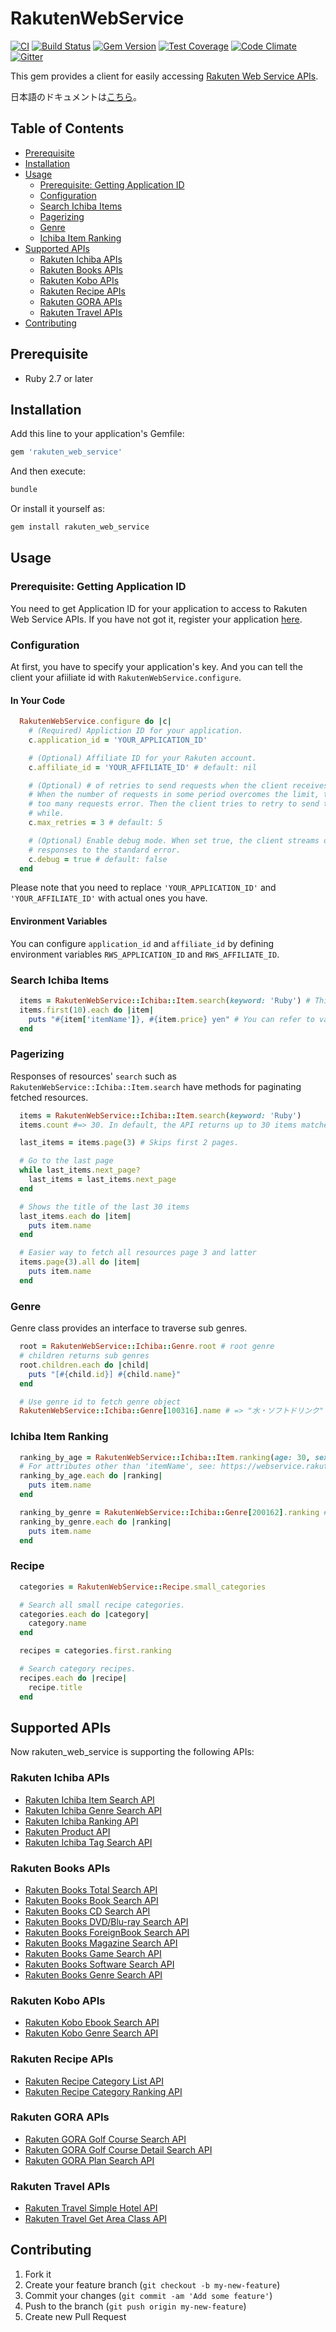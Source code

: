 # RakutenWebService

[![CI](https://github.com/rakuten-ws/rws-ruby-sdk/workflows/CI/badge.svg)](https://github.com/rakuten-ws/rws-ruby-sdk/actions?query=workflow%3ACI+branch%3Amaster)
[![Build Status](https://travis-ci.org/rakuten-ws/rws-ruby-sdk.svg?branch=master)](https://travis-ci.org/rakuten-ws/rws-ruby-sdk)
[![Gem Version](https://badge.fury.io/rb/rakuten_web_service.svg)](https://badge.fury.io/rb/rakuten_web_service)
[![Test Coverage](https://codeclimate.com/github/rakuten-ws/rws-ruby-sdk/badges/coverage.svg)](https://codeclimate.com/github/rakuten-ws/rws-ruby-sdk/coverage)
[![Code Climate](https://codeclimate.com/github/rakuten-ws/rws-ruby-sdk/badges/gpa.svg)](https://codeclimate.com/github/rakuten-ws/rws-ruby-sdk)
[![Gitter](https://badges.gitter.im/rakuten-ws/rws-ruby-sdk.svg)](https://gitter.im/rakuten-ws/rws-ruby-sdk?utm_source=badge&utm_medium=badge&utm_campaign=pr-badge)

This gem provides a client for easily accessing [Rakuten Web Service APIs](https://webservice.rakuten.co.jp/).

日本語のドキュメントは[こちら](https://github.com/rakuten-ws/rws-ruby-sdk/blob/master/README.ja.md)。

## Table of Contents

* [Prerequisite](#prerequisite)
* [Installation](#installation)
* [Usage](#usage)
  * [Prerequisite: Getting Application ID](#prerequisite-getting-application-id)
  * [Configuration](#configuration)
  * [Search Ichiba Items](#search-ichiba-items)
  * [Pagerizing](#pagerizing)
  * [Genre](#genre)
  * [Ichiba Item Ranking](#ichiba-item-ranking)
* [Supported APIs](#supported-apis)
  * [Rakuten Ichiba APIs](#rakuten-ichiba-apis)
  * [Rakuten Books APIs](#rakuten-books-apis)
  * [Rakuten Kobo APIs](#rakuten-kobo-apis)
  * [Rakuten Recipe APIs](#rakuten-recipe-apis)
  * [Rakuten GORA APIs](#rakuten-gora-apis)
  * [Rakuten Travel APIs](#rakuten-travel-apis)
* [Contributing](#contributing)

## Prerequisite

* Ruby 2.7 or later

## Installation

Add this line to your application's Gemfile:

```ruby
gem 'rakuten_web_service'
```

And then execute:

```sh
bundle
```

Or install it yourself as:

```sh
gem install rakuten_web_service
```

## Usage

### Prerequisite: Getting Application ID

You need to get Application ID for your application to access to Rakuten Web Service APIs.
If you have not got it, register your application [here](https://webservice.rakuten.co.jp/app/create).

### Configuration

At first, you have to specify your application's key. And you can tell the client your afiiliate id with `RakutenWebService.configure`.

#### In Your Code

```ruby
  RakutenWebService.configure do |c|
    # (Required) Appliction ID for your application.
    c.application_id = 'YOUR_APPLICATION_ID'

    # (Optional) Affiliate ID for your Rakuten account.
    c.affiliate_id = 'YOUR_AFFILIATE_ID' # default: nil

    # (Optional) # of retries to send requests when the client receives
    # When the number of requests in some period overcomes the limit, the endpoints will return
    # too many requests error. Then the client tries to retry to send the same request after a
    # while.
    c.max_retries = 3 # default: 5

    # (Optional) Enable debug mode. When set true, the client streams out all HTTP requests and
    # responses to the standard error.
    c.debug = true # default: false
  end
```

Please note that you need to replace `'YOUR_APPLICATION_ID'` and `'YOUR_AFFILIATE_ID'` with actual ones you have.

#### Environment Variables

You can configure `application_id` and `affiliate_id` by defining environment variables `RWS_APPLICATION_ID` and `RWS_AFFILIATE_ID`.

### Search Ichiba Items

```ruby
  items = RakutenWebService::Ichiba::Item.search(keyword: 'Ruby') # This returns Enumerable object
  items.first(10).each do |item|
    puts "#{item['itemName']}, #{item.price} yen" # You can refer to values as well as Hash.
  end
```

### Pagerizing

Responses of resources' `search` such as `RakutenWebService::Ichiba::Item.search` have methods for paginating fetched resources.

```ruby
  items = RakutenWebService::Ichiba::Item.search(keyword: 'Ruby')
  items.count #=> 30. In default, the API returns up to 30 items matched with given keywords.

  last_items = items.page(3) # Skips first 2 pages.

  # Go to the last page
  while last_items.next_page?
    last_items = last_items.next_page
  end

  # Shows the title of the last 30 items
  last_items.each do |item|
    puts item.name
  end

  # Easier way to fetch all resources page 3 and latter
  items.page(3).all do |item|
    puts item.name
  end
```

### Genre

Genre class provides an interface to traverse sub genres.

```ruby
  root = RakutenWebService::Ichiba::Genre.root # root genre
  # children returns sub genres
  root.children.each do |child|
    puts "[#{child.id}] #{child.name}"
  end

  # Use genre id to fetch genre object
  RakutenWebService::Ichiba::Genre[100316].name # => "水・ソフトドリンク"
```

### Ichiba Item Ranking

```ruby
  ranking_by_age = RakutenWebService::Ichiba::Item.ranking(age: 30, sex: 1) # returns the TOP 30 items for Male in 30s
  # For attributes other than 'itemName', see: https://webservice.rakuten.co.jp/documentation/ichibaitemsearch/#outputParameter
  ranking_by_age.each do |ranking|
    puts item.name
  end

  ranking_by_genre = RakutenWebService::Ichiba::Genre[200162].ranking # the TOP 30 items in "水・ソフトドリンク" genre
  ranking_by_genre.each do |ranking|
    puts item.name
  end
```

### Recipe

```ruby
  categories = RakutenWebService::Recipe.small_categories

  # Search all small recipe categories.
  categories.each do |category|
    category.name
  end

  recipes = categories.first.ranking

  # Search category recipes.
  recipes.each do |recipe|
    recipe.title
  end
```

## Supported APIs

Now rakuten\_web\_service is supporting the following APIs:

### Rakuten Ichiba APIs

* [Rakuten Ichiba Item Search API](https://webservice.rakuten.co.jp/documentation/ichiba-item-search/)
* [Rakuten Ichiba Genre Search API](https://webservice.rakuten.co.jp/documentation/ichiba-genre-search/)
* [Rakuten Ichiba Ranking API](https://webservice.rakuten.co.jp/documentation/ichiba-item-ranking/)
* [Rakuten Product API](https://webservice.rakuten.co.jp/documentation/ichiba-product-search/)
* [Rakuten Ichiba Tag Search API](https://webservice.rakuten.co.jp/documentation/ichiba-tag-search/)

### Rakuten Books APIs

* [Rakuten Books Total Search API](https://webservice.rakuten.co.jp/documentation/books-total-search/)
* [Rakuten Books Book Search API](https://webservice.rakuten.co.jp/documentation/books-book-search/)
* [Rakuten Books CD Search API](https://webservice.rakuten.co.jp/documentation/books-cd-search/)
* [Rakuten Books DVD/Blu-ray Search API](https://webservice.rakuten.co.jp/documentation/books-dvd-search/)
* [Rakuten Books ForeignBook Search API](https://webservice.rakuten.co.jp/documentation/books-foreign-search/)
* [Rakuten Books Magazine Search API](https://webservice.rakuten.co.jp/documentation/books-magazine-search/)
* [Rakuten Books Game Search API](https://webservice.rakuten.co.jp/documentation/books-game-search/)
* [Rakuten Books Software Search API](https://webservice.rakuten.co.jp/documentation/books-software-search/)
* [Rakuten Books Genre Search API](https://webservice.rakuten.co.jp/documentation/books-genre-search/)

### Rakuten Kobo APIs

* [Rakuten Kobo Ebook Search API](https://webservice.rakuten.co.jp/documentation/kobo-ebook-search/)
* [Rakuten Kobo Genre Search API](https://webservice.rakuten.co.jp/documentation/kobo-genre-search/)

### Rakuten Recipe APIs

* [Rakuten Recipe Category List API](https://webservice.rakuten.co.jp/documentation/recipe-category-list/)
* [Rakuten Recipe Category Ranking API](https://webservice.rakuten.co.jp/documentation/recipe-category-ranking/)

### Rakuten GORA APIs

* [Rakuten GORA Golf Course Search API](https://webservice.rakuten.co.jp/documentation/gora-golf-course-search/)
* [Rakuten GORA Golf Course Detail Search API](https://webservice.rakuten.co.jp/documentation/gora-golf-course-detail/)
* [Rakuten GORA Plan Search API](https://webservice.rakuten.co.jp/documentation/gora-plan-search/)

### Rakuten Travel APIs

* [Rakuten Travel Simple Hotel API](https://webservice.rakuten.co.jp/documentation/simple-hotel-search/)
* [Rakuten Travel Get Area Class API](https://webservice.rakuten.co.jp/documentation/get-area-class/)

## Contributing

1. Fork it
2. Create your feature branch (`git checkout -b my-new-feature`)
3. Commit your changes (`git commit -am 'Add some feature'`)
4. Push to the branch (`git push origin my-new-feature`)
5. Create new Pull Request

